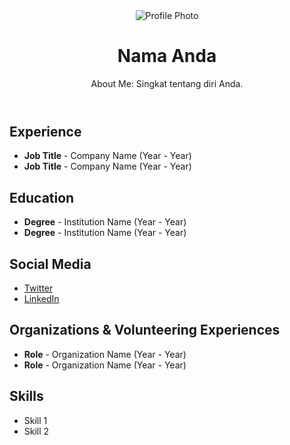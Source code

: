 <!DOCTYPE html>
<html lang="en">
<head>
    <meta charset="UTF-8">
    <meta name="viewport" content="width=device-width, initial-scale=1.0">
    <title>My PortOfolio</title>
    <link rel="stylesheet" href="styles.css">
</head>
<body>
    <div class="container">
        <header>
            <img src="profile-photo.jpg" alt="Profile Photo" class="profile-photo">
            <h1>Nama Anda</h1>
            <p>About Me: Singkat tentang diri Anda.</p>
        </header>
        <section>
            <h2>Experience</h2>
            <ul>
                <li><strong>Job Title</strong> - Company Name (Year - Year)</li>
                <li><strong>Job Title</strong> - Company Name (Year - Year)</li>
                <!-- Tambahkan pengalaman lain di sini -->
            </ul>
        </section>
        <section>
            <h2>Education</h2>
            <ul>
                <li><strong>Degree</strong> - Institution Name (Year - Year)</li>
                <li><strong>Degree</strong> - Institution Name (Year - Year)</li>
                <!-- Tambahkan pendidikan lain di sini -->
            </ul>
        </section>
        <section>
            <h2>Social Media</h2>
            <ul class="social-media">
                <li><a href="https://twitter.com/username">Twitter</a></li>
                <li><a href="https://linkedin.com/in/username">LinkedIn</a></li>
                <!-- Tambahkan link media sosial lain di sini -->
            </ul>
        </section>
        <section>
            <h2>Organizations & Volunteering Experiences</h2>
            <ul>
                <li><strong>Role</strong> - Organization Name (Year - Year)</li>
                <li><strong>Role</strong> - Organization Name (Year - Year)</li>
                <!-- Tambahkan pengalaman organisasi lain di sini -->
            </ul>
        </section>
        <footer>
            <h2>Skills</h2>
            <ul>
                <li>Skill 1</li>
                <li>Skill 2</li>
                <!-- Tambahkan keterampilan lain di sini -->
            </ul>
        </footer>
    </div>
</body>
</html>

